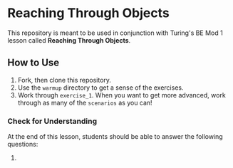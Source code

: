 # Reaching Through Objects
This repository is meant to be used in conjunction with Turing's BE Mod 1 lesson called **Reaching Through Objects**.

## How to Use
1. Fork, then clone this repository.
1. Use the `warmup` directory to get a sense of the exercises.
1. Work through `exercise_1`. When you want to get more advanced, work through as many of the `scenarios` as you can!


### Check for Understanding
At the end of this lesson, students should be able to answer the following questions:

1.